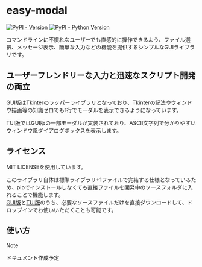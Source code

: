 # easy-modal
[![PyPI - Version](https://img.shields.io/pypi/v/easy-modal.svg)](https://pypi.org/project/easy-modal)
[![PyPI - Python Version](https://img.shields.io/pypi/pyversions/easy-modal.svg)](https://pypi.org/project/easy-modal)

コマンドラインに不慣れなユーザーでも直感的に操作できるよう、ファイル選択、メッセージ表示、簡単な入力などの機能を提供するシンプルなGUIライブラリです。


## **ユーザーフレンドリーな入力**と**迅速なスクリプト開発**の両立
GUI版はTkinterのラッパーライブラリとなっており、Tkinterの記法やウィンドウ描画等の知識ゼロでも1行でモーダルを表示できるようになっています。

TUI版ではGUI版の一部モーダルが実装されており、ASCII文字列で分かりやすいウィンドウ風ダイアログボックスを表示します。

## ライセンス
MIT LICENSEを使用しています。

このライブラリ自体は標準ライブラリ+1ファイルで完結する仕様となっているため、pipでインストールしなくても直接ファイルを開発中のソースフォルダに入れることで機能します。  
[GUI版](src/easy_modal/gui.py)と[TUI版](src/easy_modal/tui.py)のうち、必要なソースファイルだけを直接ダウンロードして、ドロップインでお使いいただくことも可能です。


## 使い方
>[!NOTE]
>ドキュメント作成予定
